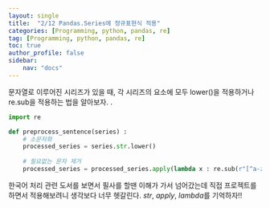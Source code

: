 ```yaml
---
layout: single
title:  "2/12 Pandas.Series에 정규표현식 적용"
categories: [Programming, python, pandas, re]
tag: [Programming, python, pandas, re]
toc: true
author_profile: false
sidebar:
    nav: "docs"
---
```


 문자열로 이루어진 시리즈가 있을 때, 각 시리즈의 요소에 모두 lower()을 적용하거나 re.sub을 적용하는 법을 알아보자. .

```python
import re

def preprocess_sentence(series) :
    # 소문자화
    processed_series = series.str.lower()
    
    # 필요없는 문자 제거
    processed_series = processed_series.apply(lambda x : re.sub(r"[^a-zA-Zㄱ-ㅎㅏ-ㅣ가-힣!,?]", r" ", x))
```



한국어 처리 관련 도서를 보면서 필사를 할땐 이해가 가서 넘어갔는데 직접 프로젝트를 하면서 적용해보려니 생각보다 너무 헷갈린다. *str*, *apply*, *lambda*를 기억하자!!